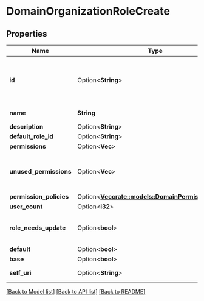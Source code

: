 # DomainOrganizationRoleCreate

## Properties

Name | Type | Description | Notes
------------ | ------------- | ------------- | -------------
**id** | Option<**String**> | The globally unique identifier for the object. | [optional][readonly]
**name** | **String** | The role name | 
**description** | Option<**String**> |  | [optional]
**default_role_id** | Option<**String**> |  | [optional]
**permissions** | Option<**Vec<String>**> |  | [optional]
**unused_permissions** | Option<**Vec<String>**> | A collection of the permissions the role is not using | [optional][readonly]
**permission_policies** | Option<[**Vec<crate::models::DomainPermissionPolicy>**](DomainPermissionPolicy.md)> |  | [optional]
**user_count** | Option<**i32**> |  | [optional]
**role_needs_update** | Option<**bool**> | Optional unless patch operation. | [optional]
**default** | Option<**bool**> |  | [optional]
**base** | Option<**bool**> |  | [optional]
**self_uri** | Option<**String**> | The URI for this object | [optional][readonly]

[[Back to Model list]](../README.md#documentation-for-models) [[Back to API list]](../README.md#documentation-for-api-endpoints) [[Back to README]](../README.md)


